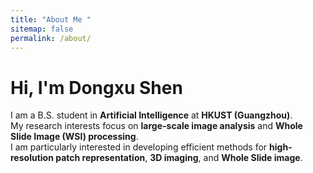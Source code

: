 ```yaml
---
title: "About Me "
sitemap: false
permalink: /about/
---
```


# Hi, I'm Dongxu Shen 

I am a B.S. student in **Artificial Intelligence** at **HKUST (Guangzhou)**.  
My research interests focus on **large-scale image analysis** and **Whole Slide Image (WSI) processing**.  
I am particularly interested in developing efficient methods for **high-resolution patch representation**, **3D imaging**, and **Whole Slide image**.
